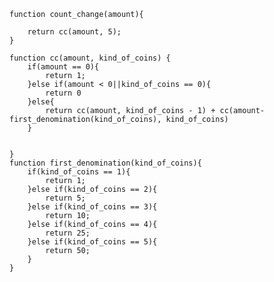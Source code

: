    
    function count_change(amount){
    
        return cc(amount, 5);
    }
    
    function cc(amount, kind_of_coins) {
        if(amount == 0){
            return 1;
        }else if(amount < 0||kind_of_coins == 0){
            return 0
        }else{
            return cc(amount, kind_of_coins - 1) + cc(amount-first_denomination(kind_of_coins), kind_of_coins)
        }
    
    
    }
    function first_denomination(kind_of_coins){
        if(kind_of_coins == 1){
            return 1;
        }else if(kind_of_coins == 2){
            return 5;
        }else if(kind_of_coins == 3){
            return 10;
        }else if(kind_of_coins == 4){
            return 25;
        }else if(kind_of_coins == 5){
            return 50;
        }
    }